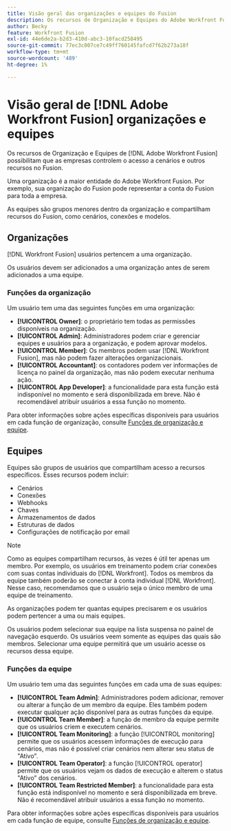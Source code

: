 ```yaml
---
title: Visão geral das organizações e equipes do Fusion
description: Os recursos de Organização e Equipes do Adobe Workfront Fusion possibilitam que as empresas controlem o acesso a cenários e outros recursos no Fusion.
author: Becky
feature: Workfront Fusion
exl-id: 44e6de2a-b2d3-410d-abc3-10facd258495
source-git-commit: 77ec3c007ce7c49ff760145fafcd7f62b273a18f
workflow-type: tm+mt
source-wordcount: '489'
ht-degree: 1%

---
```


# Visão geral de [!DNL Adobe Workfront Fusion] organizações e equipes

Os recursos de Organização e Equipes de [!DNL Adobe Workfront Fusion] possibilitam que as empresas controlem o acesso a cenários e outros recursos no Fusion.

Uma organização é a maior entidade do Adobe Workfront Fusion. Por exemplo, sua organização do Fusion pode representar a conta do Fusion para toda a empresa.

As equipes são grupos menores dentro da organização e compartilham recursos do Fusion, como cenários, conexões e modelos.

## Organizações

[!DNL Workfront Fusion] usuários pertencem a uma organização.

Os usuários devem ser adicionados a uma organização antes de serem adicionados a uma equipe.

### Funções da organização

Um usuário tem uma das seguintes funções em uma organização:

* **[!UICONTROL Owner]**: o proprietário tem todas as permissões disponíveis na organização.
* **[!UICONTROL Admin]**: Administradores podem criar e gerenciar equipes e usuários para a organização, e podem aprovar modelos.
* **[!UICONTROL Member]**: Os membros podem usar [!DNL Workfront Fusion], mas não podem fazer alterações organizacionais.
* **[!UICONTROL Accountant]**: os contadores podem ver informações de licença no painel da organização, mas não podem executar nenhuma ação.
* **[!UICONTROL App Developer]**: a funcionalidade para esta função está indisponível no momento e será disponibilizada em breve. Não é recomendável atribuir usuários a essa função no momento.

Para obter informações sobre ações específicas disponíveis para usuários em cada função de organização, consulte [Funções de organização e equipe](/help/workfront-fusion/references/licenses-and-roles/organization-roles.md).

## Equipes

Equipes são grupos de usuários que compartilham acesso a recursos específicos. Esses recursos podem incluir:

* Cenários
* Conexões
* Webhooks
* Chaves
* Armazenamentos de dados
* Estruturas de dados
* Configurações de notificação por email

>[!NOTE]
>
>Como as equipes compartilham recursos, às vezes é útil ter apenas um membro. Por exemplo, os usuários em treinamento podem criar conexões com suas contas individuais do [!DNL Workfront]. Todos os membros da equipe também poderão se conectar à conta individual [!DNL Workfront]. Nesse caso, recomendamos que o usuário seja o único membro de uma equipe de treinamento.

As organizações podem ter quantas equipes precisarem e os usuários podem pertencer a uma ou mais equipes.

Os usuários podem selecionar sua equipe na lista suspensa no painel de navegação esquerdo. Os usuários veem somente as equipes das quais são membros. Selecionar uma equipe permitirá que um usuário acesse os recursos dessa equipe.

### Funções da equipe

Um usuário tem uma das seguintes funções em cada uma de suas equipes:

* **[!UICONTROL Team Admin]**: Administradores podem adicionar, remover ou alterar a função de um membro da equipe. Eles também podem executar qualquer ação disponível para as outras funções da equipe.
* **[!UICONTROL Team Member]**: a função de membro da equipe permite que os usuários criem e executem cenários.
* **[!UICONTROL Team Monitoring]**: a função [!UICONTROL monitoring] permite que os usuários acessem informações de execução para cenários, mas não é possível criar cenários nem alterar seu status de &quot;Ativo&quot;.
* **[!UICONTROL Team Operator]**: a função [!UICONTROL operator] permite que os usuários vejam os dados de execução e alterem o status &quot;Ativo&quot; dos cenários.
* **[!UICONTROL Team Restricted Member]**: a funcionalidade para esta função está indisponível no momento e será disponibilizada em breve. Não é recomendável atribuir usuários a essa função no momento.

Para obter informações sobre ações específicas disponíveis para usuários em cada função de equipe, consulte [Funções de organização e equipe](/help/workfront-fusion/references/licenses-and-roles/organization-roles.md).
